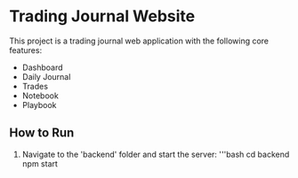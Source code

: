 # Trading Journal Website

This project is a trading journal web application with the following core features:
- Dashboard
- Daily Journal
- Trades
- Notebook
- Playbook

## How to Run
1. Navigate to the 'backend\' folder and start the server:
    '''bash
    cd backend
    npm start